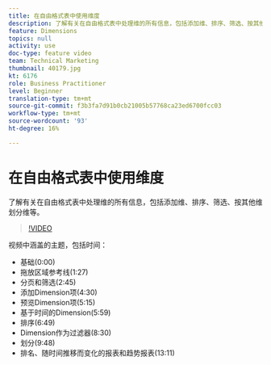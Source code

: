 ```yaml
---
title: 在自由格式表中使用维度
description: 了解有关在自由格式表中处理维的所有信息，包括添加维、排序、筛选、按其他维划分维等。
feature: Dimensions
topics: null
activity: use
doc-type: feature video
team: Technical Marketing
thumbnail: 40179.jpg
kt: 6176
role: Business Practitioner
level: Beginner
translation-type: tm+mt
source-git-commit: f3b3fa7d91b0cb21005b57768ca23ed6700fcc03
workflow-type: tm+mt
source-wordcount: '93'
ht-degree: 16%

---
```



# 在自由格式表中使用维度

了解有关在自由格式表中处理维的所有信息，包括添加维、排序、筛选、按其他维划分维等。

>[!VIDEO](https://video.tv.adobe.com/v/40179/?quality=12&learn=on)

视频中涵盖的主题，包括时间：

* 基础(0:00)
* 拖放区域参考线(1:27)
* 分页和筛选(2:45)
* 添加Dimension项(4:30)
* 预览Dimension项(5:15)
* 基于时间的Dimension(5:59)
* 排序(6:49)
* Dimension作为过滤器(8:30)
* 划分(9:48)
* 排名、随时间推移而变化的报表和趋势报表(13:11)
